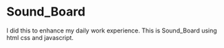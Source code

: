 # Sound_Board
I did this to enhance my daily work experience. This is Sound_Board using html css and javascript. 
